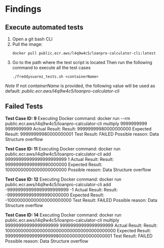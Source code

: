 
# Findings

## Execute automated tests
 1. Open a git bash CLI
 2. Pull the image:
	 ```console
	docker pull public.ecr.aws/l4q9w4c5/loanpro-calculator-cli:latest
	```
 3. Go to the path where the test script is located
Then run the following command to execute all the test cases
	```console
	./freddysuarez_tests.sh <containerName>
	```
*Note*
If not *containerName* is provided, the following value will be used as default:
*public.ecr.aws/l4q9w4c5/loanpro-calculator-cli*

## Failed Tests
**Test Case ID: 9**
Executing Docker command:
docker run --rm public.ecr.aws/l4q9w4c5/loanpro-calculator-cli multiply 9999999999 9999999999
Actual Result:
Result: 99999999980000000000
Expected Result:
99999999980000000001
Test Result: FAILED
Possible reason: Data Structure overflow

**Test Case ID: 11**
Executing Docker command:
docker run public.ecr.aws/l4q9w4c5/loanpro-calculator-cli add 99999999999999999999999 1
Actual Result:
Result: 99999999999999990000000
Expected Result:
10000000000000000000000
Possible reason: Data Structure overflow


**Test Case ID: 12**
Executing Docker command:
docker run public.ecr.aws/l4q9w4c5/loanpro-calculator-cli add -99999999999999999999999 -1
Actual Result:
Result: -99999999999999990000000
Expected Result:
-100000000000000000000000
Test Result: FAILED
Possible reason: Data Structure overflow

**Test Case ID: 14**
Executing Docker command:
docker run public.ecr.aws/l4q9w4c5/loanpro-calculator-cli multiply 99999999999999999999 99999999999999999999
Actual Result:
Result: 10000000000000000000000000000000000000000
Expected Result:
9999999999999999999800000000000000000001
Test Result: FAILED
Possible reason: Data Structure overflow